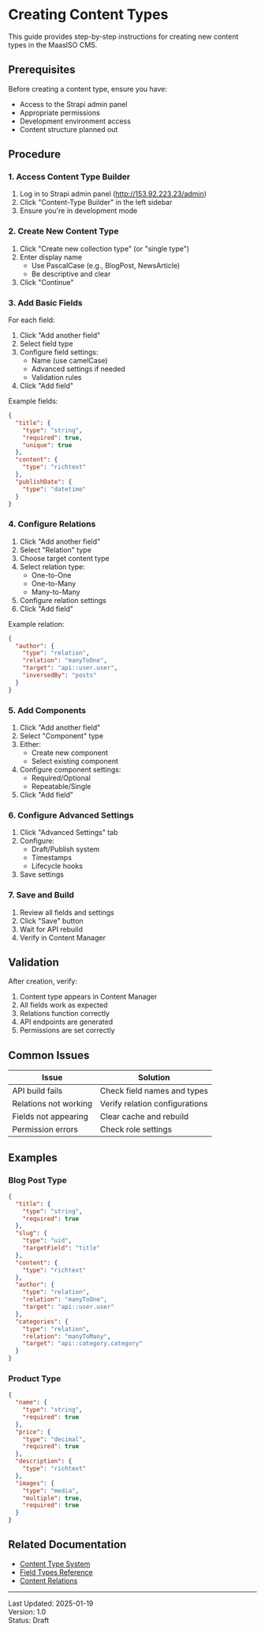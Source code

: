 # Creating Content Types

This guide provides step-by-step instructions for creating new content types in the MaasISO CMS.

## Prerequisites

Before creating a content type, ensure you have:
* Access to the Strapi admin panel
* Appropriate permissions
* Development environment access
* Content structure planned out

## Procedure

### 1. Access Content Type Builder

1. Log in to Strapi admin panel (http://153.92.223.23/admin)
2. Click "Content-Type Builder" in the left sidebar
3. Ensure you're in development mode

### 2. Create New Content Type

1. Click "Create new collection type" (or "single type")
2. Enter display name
   - Use PascalCase (e.g., BlogPost, NewsArticle)
   - Be descriptive and clear
3. Click "Continue"

### 3. Add Basic Fields

For each field:
1. Click "Add another field"
2. Select field type
3. Configure field settings:
   - Name (use camelCase)
   - Advanced settings if needed
   - Validation rules
4. Click "Add field"

Example fields:
```json
{
  "title": {
    "type": "string",
    "required": true,
    "unique": true
  },
  "content": {
    "type": "richtext"
  },
  "publishDate": {
    "type": "datetime"
  }
}
```

### 4. Configure Relations

1. Click "Add another field"
2. Select "Relation" type
3. Choose target content type
4. Select relation type:
   - One-to-One
   - One-to-Many
   - Many-to-Many
5. Configure relation settings
6. Click "Add field"

Example relation:
```json
{
  "author": {
    "type": "relation",
    "relation": "manyToOne",
    "target": "api::user.user",
    "inversedBy": "posts"
  }
}
```

### 5. Add Components

1. Click "Add another field"
2. Select "Component" type
3. Either:
   - Create new component
   - Select existing component
4. Configure component settings:
   - Required/Optional
   - Repeatable/Single
5. Click "Add field"

### 6. Configure Advanced Settings

1. Click "Advanced Settings" tab
2. Configure:
   - Draft/Publish system
   - Timestamps
   - Lifecycle hooks
3. Save settings

### 7. Save and Build

1. Review all fields and settings
2. Click "Save" button
3. Wait for API rebuild
4. Verify in Content Manager

## Validation

After creation, verify:
1. Content type appears in Content Manager
2. All fields work as expected
3. Relations function correctly
4. API endpoints are generated
5. Permissions are set correctly

## Common Issues

| Issue | Solution |
|-------|----------|
| API build fails | Check field names and types |
| Relations not working | Verify relation configurations |
| Fields not appearing | Clear cache and rebuild |
| Permission errors | Check role settings |

## Examples

### Blog Post Type
```json
{
  "title": {
    "type": "string",
    "required": true
  },
  "slug": {
    "type": "uid",
    "targetField": "title"
  },
  "content": {
    "type": "richtext"
  },
  "author": {
    "type": "relation",
    "relation": "manyToOne",
    "target": "api::user.user"
  },
  "categories": {
    "type": "relation",
    "relation": "manyToMany",
    "target": "api::category.category"
  }
}
```

### Product Type
```json
{
  "name": {
    "type": "string",
    "required": true
  },
  "price": {
    "type": "decimal",
    "required": true
  },
  "description": {
    "type": "richtext"
  },
  "images": {
    "type": "media",
    "multiple": true,
    "required": true
  }
}
```

## Related Documentation
- [Content Type System](../index.md)
- [Field Types Reference](./field_types_reference.md)
- [Content Relations](./content_relations.md)

---

Last Updated: 2025-01-19  
Version: 1.0  
Status: Draft
